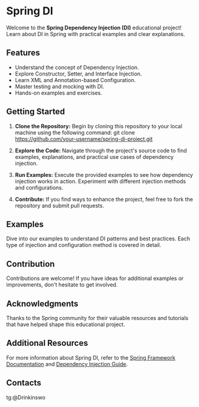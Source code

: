 # Spring DI 

Welcome to the **Spring Dependency Injection (DI)** educational project! Learn about DI in Spring with practical examples and clear explanations.

## Features

- Understand the concept of Dependency Injection.
- Explore Constructor, Setter, and Interface Injection.
- Learn XML and Annotation-based Configuration.
- Master testing and mocking with DI.
- Hands-on examples and exercises.

## Getting Started

1. **Clone the Repository:** Begin by cloning this repository to your local machine using the following command:
   git clone https://github.com/your-username/spring-di-project.git
2. **Explore the Code:** Navigate through the project's source code to find examples, explanations, and practical use cases of dependency injection.

3. **Run Examples:** Execute the provided examples to see how dependency injection works in action. Experiment with different injection methods and configurations.

4. **Contribute:** If you find ways to enhance the project, feel free to fork the repository and submit pull requests.

## Examples

Dive into our examples to understand DI patterns and best practices. Each type of injection and configuration method is covered in detail.

## Contribution

Contributions are welcome! If you have ideas for additional examples or improvements, don't hesitate to get involved.

## Acknowledgments

Thanks to the Spring community for their valuable resources and tutorials that have helped shape this educational project.

## Additional Resources

For more information about Spring DI, refer to the [Spring Framework Documentation](https://docs.spring.io/spring-framework/docs/current/reference/html/) and [Dependency Injection Guide](https://docs.spring.io/spring-framework/docs/current/reference/html/core.html#beans-dependencies).

## Contacts

tg:@Drinkinswo
